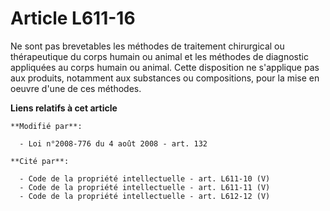 # Article L611-16

Ne sont pas brevetables les méthodes de traitement chirurgical ou thérapeutique du corps humain ou animal et les méthodes de
diagnostic appliquées au corps humain ou animal. Cette disposition ne s'applique pas aux produits, notamment aux substances
ou compositions, pour la mise en oeuvre d'une de ces méthodes.

**Liens relatifs à cet article**

	**Modifié par**:

	  - Loi n°2008-776 du 4 août 2008 - art. 132

	**Cité par**:

	  - Code de la propriété intellectuelle - art. L611-10 (V)
	  - Code de la propriété intellectuelle - art. L611-11 (V)
	  - Code de la propriété intellectuelle - art. L612-12 (V)

